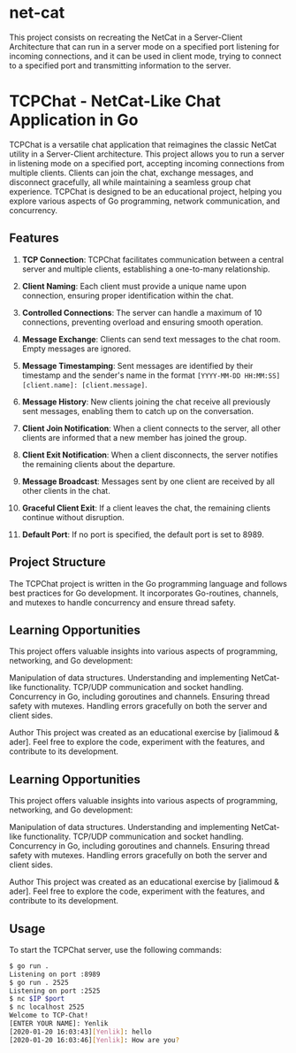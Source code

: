 # net-cat
This project consists on recreating the NetCat in a Server-Client Architecture that can run in a server mode on a specified port listening for incoming connections, and it can be used in client mode, trying to connect to a specified port and transmitting information to the server.
# TCPChat - NetCat-Like Chat Application in Go

TCPChat is a versatile chat application that reimagines the classic NetCat utility in a Server-Client architecture. This project allows you to run a server in listening mode on a specified port, accepting incoming connections from multiple clients. Clients can join the chat, exchange messages, and disconnect gracefully, all while maintaining a seamless group chat experience. TCPChat is designed to be an educational project, helping you explore various aspects of Go programming, network communication, and concurrency.

## Features

1. **TCP Connection**: TCPChat facilitates communication between a central server and multiple clients, establishing a one-to-many relationship.

2. **Client Naming**: Each client must provide a unique name upon connection, ensuring proper identification within the chat.

3. **Controlled Connections**: The server can handle a maximum of 10 connections, preventing overload and ensuring smooth operation.

4. **Message Exchange**: Clients can send text messages to the chat room. Empty messages are ignored.

5. **Message Timestamping**: Sent messages are identified by their timestamp and the sender's name in the format `[YYYY-MM-DD HH:MM:SS][client.name]: [client.message]`.

6. **Message History**: New clients joining the chat receive all previously sent messages, enabling them to catch up on the conversation.

7. **Client Join Notification**: When a client connects to the server, all other clients are informed that a new member has joined the group.

8. **Client Exit Notification**: When a client disconnects, the server notifies the remaining clients about the departure.

9. **Message Broadcast**: Messages sent by one client are received by all other clients in the chat.

10. **Graceful Client Exit**: If a client leaves the chat, the remaining clients continue without disruption.

11. **Default Port**: If no port is specified, the default port is set to 8989.

## Project Structure

The TCPChat project is written in the Go programming language and follows best practices for Go development. It incorporates Go-routines, channels, and mutexes to handle concurrency and ensure thread safety.
## Learning Opportunities
This project offers valuable insights into various aspects of programming, networking, and Go development:

Manipulation of data structures.
Understanding and implementing NetCat-like functionality.
TCP/UDP communication and socket handling.
Concurrency in Go, including goroutines and channels.
Ensuring thread safety with mutexes.
Handling errors gracefully on both the server and client sides.

Author
This project was created as an educational exercise by [ialimoud & ader]. Feel free to explore the code, experiment with the features, and contribute to its development.
## Learning Opportunities
This project offers valuable insights into various aspects of programming, networking, and Go development:

Manipulation of data structures.
Understanding and implementing NetCat-like functionality.
TCP/UDP communication and socket handling.
Concurrency in Go, including goroutines and channels.
Ensuring thread safety with mutexes.
Handling errors gracefully on both the server and client sides.

Author
This project was created as an educational exercise by [ialimoud & ader]. Feel free to explore the code, experiment with the features, and contribute to its development.


## Usage

To start the TCPChat server, use the following commands:

```sh
$ go run .
Listening on port :8989
$ go run . 2525
Listening on port :2525
$ nc $IP $port
$ nc localhost 2525
Welcome to TCP-Chat!
[ENTER YOUR NAME]: Yenlik
[2020-01-20 16:03:43][Yenlik]: hello
[2020-01-20 16:03:46][Yenlik]: How are you?

